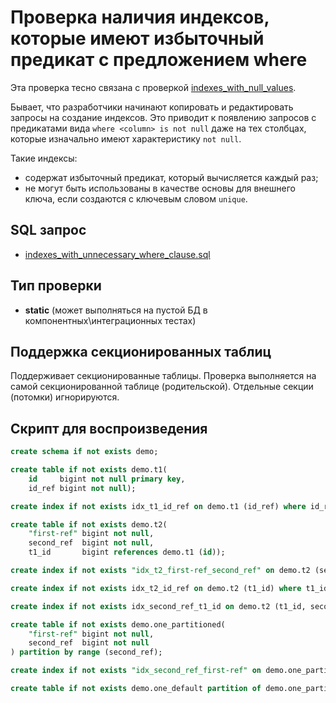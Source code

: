 # Проверка наличия индексов, которые имеют избыточный предикат с предложением where

Эта проверка тесно связана с проверкой [indexes_with_null_values](indexes_with_null_values.md).

Бывает, что разработчики начинают копировать и редактировать запросы на создание индексов.
Это приводит к появлению запросов с предикатами вида `where <column> is not null` даже на тех столбцах,
которые изначально имеют характеристику `not null`.

Такие индексы:
- содержат избыточный предикат, который вычисляется каждый раз;
- не могут быть использованы в качестве основы для внешнего ключа, если создаются с ключевым словом `unique`.

## SQL запрос

- [indexes_with_unnecessary_where_clause.sql](https://github.com/mfvanek/pg-index-health-sql/blob/master/sql/indexes_with_unnecessary_where_clause.sql)

## Тип проверки

- **static** (может выполняться на пустой БД в компонентных\интеграционных тестах)

## Поддержка секционированных таблиц

Поддерживает секционированные таблицы.
Проверка выполняется на самой секционированной таблице (родительской). Отдельные секции (потомки) игнорируются.

## Скрипт для воспроизведения

```sql
create schema if not exists demo;

create table if not exists demo.t1(
    id     bigint not null primary key,
    id_ref bigint not null);

create index if not exists idx_t1_id_ref on demo.t1 (id_ref) where id_ref is not null;

create table if not exists demo.t2(
    "first-ref" bigint not null,
    second_ref  bigint not null,
    t1_id       bigint references demo.t1 (id));

create index if not exists "idx_t2_first-ref_second_ref" on demo.t2 (second_ref, "first-ref") where "first-ref" is not null;

create index if not exists idx_t2_id_ref on demo.t2 (t1_id) where t1_id is not null;

create index if not exists idx_second_ref_t1_id on demo.t2 (t1_id, second_ref) where t1_id is not null;

create table if not exists demo.one_partitioned(
    "first-ref" bigint not null,
    second_ref  bigint not null
) partition by range (second_ref);

create index if not exists "idx_second_ref_first-ref" on demo.one_partitioned (second_ref, "first-ref") where "first-ref" is not null;

create table if not exists demo.one_default partition of demo.one_partitioned default;
```
